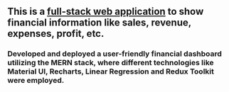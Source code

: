 ## This is a [full-stack web application](https://animated-empanada-fd05cf.netlify.app/) to show financial information like sales, revenue, expenses, profit, etc.

### Developed and deployed a user-friendly financial dashboard utilizing the MERN stack, where different technologies like Material UI, Recharts, Linear Regression and Redux Toolkit were employed.
